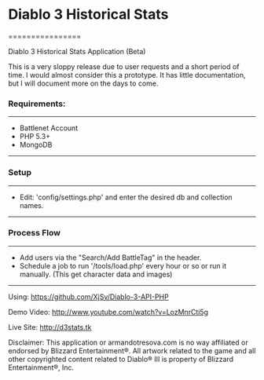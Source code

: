 #  Diablo 3 Historical Stats
================

Diablo 3 Historical Stats Application (Beta)

This is a very sloppy release due to user requests and a short period of time. I would almost consider this a prototype. 
It has little documentation, but I will document more on the days to come.

### Requirements:
- - -
 - Battlenet Account
 - PHP 5.3+
 - MongoDB

- - -

### Setup  
- - -
 - Edit: 'config/settings.php' and enter the desired db and collection names.

- - -

### Process Flow  
- - -
 - Add users via the "Search/Add BattleTag" in the header.
 - Schedule a job to run '/tools/load.php' every hour or so or run it manually. (This get character data and images)

- - -  

Using: https://github.com/XjSv/Diablo-3-API-PHP

Demo Video: http://www.youtube.com/watch?v=LozMnrCti5g

Live Site: http://d3stats.tk

Disclaimer: This application or armandotresova.com is no way affiliated or endorsed by Blizzard Entertainment®. All artwork related to the game and all other copyrighted content related to Diablo® III is property of Blizzard Entertainment®, Inc.

